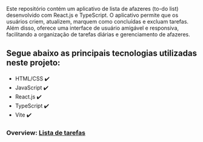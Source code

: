 
Este repositório contém um aplicativo de lista de afazeres (to-do list) desenvolvido com React.js e TypeScript. O aplicativo permite que os usuários criem, atualizem, marquem como concluídas e excluam tarefas. Além disso, oferece uma interface de usuário amigável e responsiva, facilitando a organização de tarefas diárias e gerenciamento de afazeres.

## Segue abaixo as principais tecnologias utilizadas neste projeto:
<div style="margin-top: 20px">
    <ul>
        <li>
            HTML/CSS ✔️
        </li>
        <li>
            JavaScript ✔️
        </li>
        <li>
            React.js ✔️
        </li>
        <li>
           TypeScript ✔️
        </li>
        <li>
           Vite ✔️
        </li>
    </ul>
</div>

### Overview: <a href="https://lista-de-tarefas-react-ts-teste.netlify.app/">Lista de tarefas<a>

